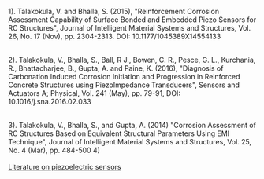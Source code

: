 1). Talakokula, V. and Bhalla, S. (2015), "Reinforcement Corrosion Assessment Capability of Surface Bonded and Embedded Piezo Sensors for RC Structures", Journal of Intelligent Material Systems and Structures, Vol. 26, No. 17 (Nov), pp. 2304-2313. DOI: 10.1177/1045389X14554133<br><br>

2). Talakokula, V., Bhalla, S., Ball, R J., Bowen, C. R., Pesce, G. L., Kurchania, R., Bhattacharjee, B., Gupta, A. and Paine, K. (2016), "Diagnosis of Carbonation Induced Corrosion Initiation and Progression in Reinforced Concrete Structures using PiezoImpedance Transducers", Sensors and Actuators A; Physical, Vol. 241 (May), pp. 79-91, DOI: 10.1016/j.sna.2016.02.033<br><br>

3). Talakokula, V., Bhalla, S., and Gupta, A. (2014) "Corrosion Assessment of RC Structures Based on Equivalent Structural Parameters Using EMI Technique", Journal of Intelligent Material Systems and Structures, Vol. 25, No. 4 (Mar), pp. 484-500
4)<br><br>
[Literature on piezoelectric sensors](http://demo.virtuality.org.in/iit/slr/SLR-011/webimages/piezo.pdf)
